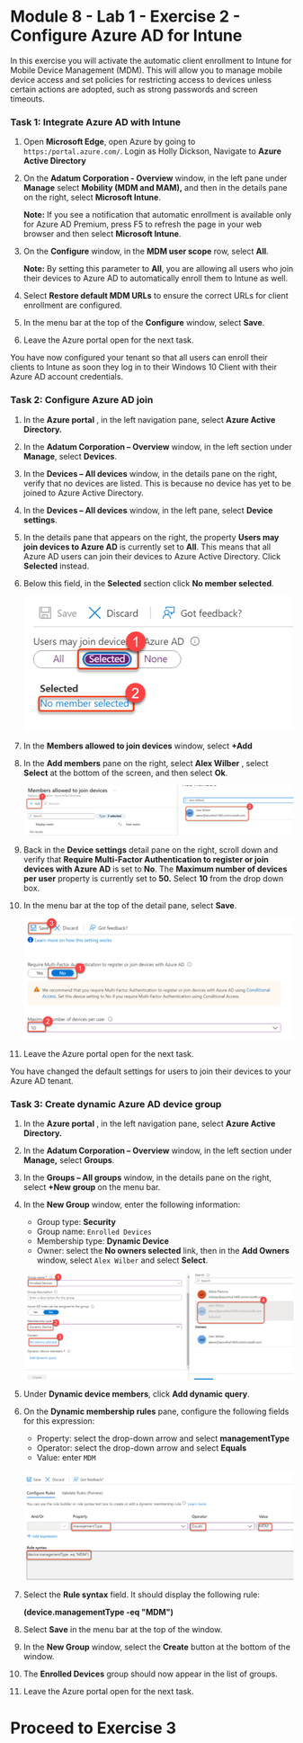 # Module 8 - Lab 1 - Exercise 2 - Configure Azure AD for Intune 

In this exercise you will activate the automatic client enrollment to Intune for Mobile Device Management (MDM). This will allow you to manage mobile device access and set policies for restricting access to devices unless certain actions are adopted, such as strong passwords and screen timeouts.

### Task 1: Integrate Azure AD with Intune

1. Open **Microsoft Edge**, open Azure by going to `https:/portal.azure.com/`. Login as Holly Dickson, Navigate to **Azure Active Directory**

1. On the **Adatum Corporation - Overview** window, in the left pane under **Manage** select **Mobility (MDM and MAM),** and then in the details pane on the right, select **Microsoft Intune**.

    **Note:** If you see a notification that automatic enrollment is available only for Azure AD Premium, press F5 to refresh the page in your web browser and then select **Microsoft Intune**.

1. On the **Configure** window, in the **MDM user scope** row, select **All**.

    **Note:** By setting this parameter to **All**, you are allowing all users who join their devices to Azure AD to automatically enroll them to Intune as well.

1. Select **Restore default MDM URLs** to ensure the correct URLs for client enrollment are configured.

1. In the menu bar at the top of the **Configure** window, select **Save**.

1. Leave the Azure portal open for the next task.

You have now configured your tenant so that all users can enroll their clients to Intune as soon they log in to their Windows 10 Client with their Azure AD account credentials.


### Task 2: Configure Azure AD join

1. In the **Azure portal** , in the left navigation pane, select **Azure Active Directory.**

1. In the **Adatum Corporation – Overview** window, in the left section under **Manage**, select **Devices**.

1. In the **Devices – All devices** window, in the details pane on the right, verify that no devices are listed. This is because no device has yet to be joined to Azure Active Directory.

1. In the **Devices – All devices** window, in the left pane, select **Device settings**.

1. In the details pane that appears on the right, the property **Users may join devices to Azure AD** is currently set to **All**. This means that all Azure AD users can join their devices to Azure Active Directory. Click **Selected** instead.

1. Below this field, in the **Selected** section click **No member selected**.

   ![](../Media/85.png)

1. In the **Members allowed to join devices** window, select **+Add**

1. In the **Add members** pane on the right, select **Alex Wilber** , select **Select** at the bottom of the screen, and then select **Ok**.

   ![](../Media/86.png)

1. Back in the **Device settings** detail pane on the right, scroll down and verify that **Require Multi-Factor Authentication to register or join devices with Azure AD** is set to **No**. The **Maximum number of devices per user** property is currently set to **50.** Select **10** from the drop down box.

1. In the menu bar at the top of the detail pane, select **Save**.

   ![](../Media/87.png)

1. Leave the Azure portal open for the next task.

You have changed the default settings for users to join their devices to your Azure AD tenant.


### Task 3: Create dynamic Azure AD device group

1. In the **Azure portal** , in the left navigation pane, select **Azure Active Directory.**

1. In the **Adatum Corporation – Overview** window, in the left section under **Manage,** select **Groups**.

1. In the **Groups – All groups** window, in the details pane on the right, select **+New group** on the menu bar.

1. In the **New Group** window, enter the following information:

    - Group type: **Security**
    - Group name: `Enrolled Devices`
    - Membership type: **Dynamic Device**
    - Owner: select the **No owners selected** link, then in the **Add Owners** window, select `Alex Wilber` and select **Select**.

   ![](../Media/88.png)

1. Under **Dynamic device members**, click **Add dynamic query**.

1. On the **Dynamic membership rules** pane, configure the following fields for this expression:

    - Property: select the drop-down arrow and select **managementType**
    - Operator: select the drop-down arrow and select **Equals**  
    - Value: enter `MDM`

   ![](../Media/89.png)

1. Select the **Rule syntax** field. It should display the following rule:

    **(device.managementType -eq  &quot;MDM&quot;)**

1. Select **Save** in the menu bar at the top of the window.

1. In the **New Group** window, select the **Create** button at the bottom of the window.

1. The **Enrolled Devices** group should now appear in the list of groups.

1. Leave the Azure portal open for the next task.


# Proceed to Exercise 3
